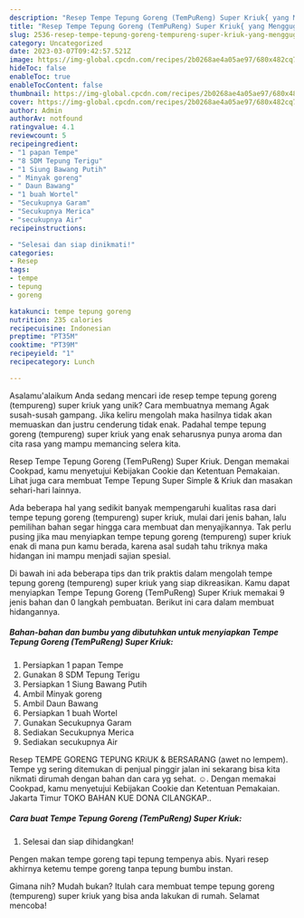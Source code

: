 ```yaml
---
description: "Resep Tempe Tepung Goreng (TemPuReng) Super Kriuk{ yang Menggugah Selera"
title: "Resep Tempe Tepung Goreng (TemPuReng) Super Kriuk{ yang Menggugah Selera"
slug: 2536-resep-tempe-tepung-goreng-tempureng-super-kriuk-yang-menggugah-selera
category: Uncategorized
date: 2023-03-07T09:42:57.521Z
image: https://img-global.cpcdn.com/recipes/2b0268ae4a05ae97/680x482cq70/tempe-tepung-goreng-tempureng-super-kriuk-foto-resep-utama.jpg
hideToc: false
enableToc: true
enableTocContent: false
thumbnail: https://img-global.cpcdn.com/recipes/2b0268ae4a05ae97/680x482cq70/tempe-tepung-goreng-tempureng-super-kriuk-foto-resep-utama.jpg
cover: https://img-global.cpcdn.com/recipes/2b0268ae4a05ae97/680x482cq70/tempe-tepung-goreng-tempureng-super-kriuk-foto-resep-utama.jpg
author: Admin
authorAv: notfound
ratingvalue: 4.1
reviewcount: 5
recipeingredient:
- "1 papan Tempe"
- "8 SDM Tepung Terigu"
- "1 Siung Bawang Putih"
- " Minyak goreng"
- " Daun Bawang"
- "1 buah Wortel"
- "Secukupnya Garam"
- "Secukupnya Merica"
- "secukupnya Air"
recipeinstructions:

- "Selesai dan siap dinikmati!"
categories:
- Resep
tags:
- tempe
- tepung
- goreng

katakunci: tempe tepung goreng 
nutrition: 235 calories
recipecuisine: Indonesian
preptime: "PT35M"
cooktime: "PT39M"
recipeyield: "1"
recipecategory: Lunch

---
```



Asalamu'alaikum Anda sedang mencari ide resep tempe tepung goreng (tempureng) super kriuk yang unik? Cara membuatnya memang Agak susah-susah gampang. Jika keliru mengolah maka hasilnya tidak akan memuaskan dan justru cenderung tidak enak. Padahal tempe tepung goreng (tempureng) super kriuk yang enak seharusnya punya aroma dan cita rasa yang mampu memancing selera kita.


Resep Tempe Tepung Goreng (TemPuReng) Super Kriuk. Dengan memakai Cookpad, kamu menyetujui Kebijakan Cookie dan Ketentuan Pemakaian. Lihat juga cara membuat Tempe Tepung Super Simple &amp; Kriuk dan masakan sehari-hari lainnya.

Ada beberapa hal yang sedikit banyak mempengaruhi kualitas rasa dari tempe tepung goreng (tempureng) super kriuk, mulai dari jenis bahan, lalu pemilihan bahan segar hingga cara membuat dan menyajikannya. Tak perlu pusing jika mau menyiapkan tempe tepung goreng (tempureng) super kriuk enak di mana pun kamu berada, karena asal sudah tahu triknya maka hidangan ini mampu menjadi sajian spesial.


Di bawah ini ada beberapa tips dan trik praktis dalam mengolah tempe tepung goreng (tempureng) super kriuk yang siap dikreasikan. Kamu dapat menyiapkan Tempe Tepung Goreng (TemPuReng) Super Kriuk memakai 9 jenis bahan dan 0 langkah pembuatan. Berikut ini cara dalam membuat hidangannya.

<!--inarticleads1-->

##### Bahan-bahan dan bumbu yang dibutuhkan untuk menyiapkan Tempe Tepung Goreng (TemPuReng) Super Kriuk:

1. Persiapkan 1 papan Tempe
1. Gunakan 8 SDM Tepung Terigu
1. Persiapkan 1 Siung Bawang Putih
1. Ambil  Minyak goreng
1. Ambil  Daun Bawang
1. Persiapkan 1 buah Wortel
1. Gunakan Secukupnya Garam
1. Sediakan Secukupnya Merica
1. Sediakan secukupnya Air


Resep TEMPE GORENG TEPUNG KRiUK &amp; BERSARANG (awet no lempem). Tempe yg sering ditemukan di penjual pinggir jalan ini sekarang bisa kita nikmati dirumah dengan bahan dan cara yg sehat. ☺️. Dengan memakai Cookpad, kamu menyetujui Kebijakan Cookie dan Ketentuan Pemakaian. Jakarta Timur TOKO BAHAN KUE DONA CILANGKAP.. 

<!--inarticleads2-->

##### Cara buat Tempe Tepung Goreng (TemPuReng) Super Kriuk:


1. Selesai dan siap dihidangkan!

Pengen makan tempe goreng tapi tepung tempenya abis. Nyari resep akhirnya ketemu tempe goreng tanpa tepung bumbu instan. 

Gimana nih? Mudah bukan? Itulah cara membuat tempe tepung goreng (tempureng) super kriuk yang bisa anda lakukan di rumah. Selamat mencoba!
